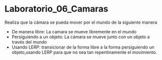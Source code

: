 # Laboratorio_06_Camaras

Realiza que la cámara se pueda mover por el mundo de la siguiente manera

+ De manera libre: La camara se mueve libremente en el mundo
+ Persiguiendo a un objeto: La cámara se mueve junto con un objeto a través del mundo
+ Usando LERP: transicionar de la forma libre a la forma persiguiendo un objeto,usando LERP para que no sea tan repentinamente el movimiento.
